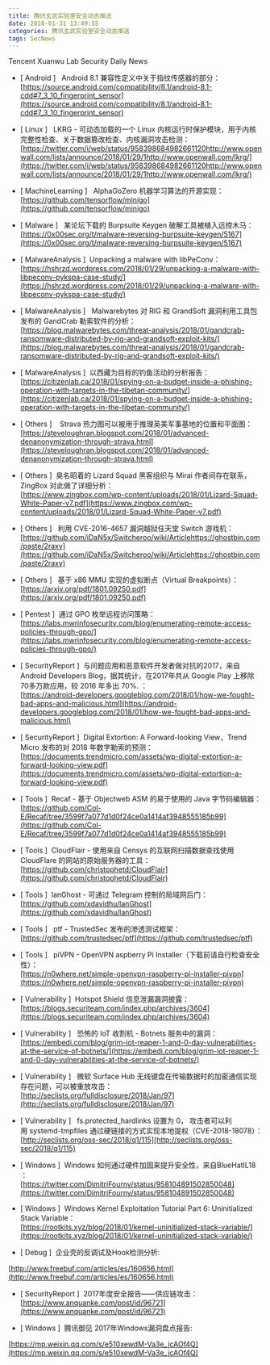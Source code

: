 ```yaml
---
title: 腾讯玄武实验室安全动态推送
date: 2018-01-31 13:49:55
categories: 腾讯玄武实验室安全动态推送
tags: SecNews
---
```


Tencent Xuanwu Lab Security Daily News  
* [ Android ]  
Android 8.1 兼容性定义中关于指纹传感器的部分：   
[https://source.android.com/compatibility/8.1/android-8.1-cdd#7_3_10_fingerprint_sensor](https://source.android.com/compatibility/8.1/android-8.1-cdd#7_3_10_fingerprint_sensor)  

* [ Linux ]  
LKRG - 可动态加载的一个 Linux 内核运行时保护模块，用于内核完整性检查、关于数据篡改检查、内核漏洞攻击检测：   
[https://twitter.com/i/web/status/958398684982661120http://www.openwall.com/lists/announce/2018/01/29/1http://www.openwall.com/lkrg/](https://twitter.com/i/web/status/958398684982661120http://www.openwall.com/lists/announce/2018/01/29/1http://www.openwall.com/lkrg/)  

* [ MachineLearning ]  
AlphaGoZero 机器学习算法的开源实现：   
[https://github.com/tensorflow/minigo](https://github.com/tensorflow/minigo)  

* [ Malware ]  
某论坛下载的 Burpsuite Keygen 破解工具被植入远控木马：  
[https://0x00sec.org/t/malware-reversing-burpsuite-keygen/5167](https://0x00sec.org/t/malware-reversing-burpsuite-keygen/5167)  

* [ MalwareAnalysis ]  Unpacking a malware with libPeConv：   
[https://hshrzd.wordpress.com/2018/01/29/unpacking-a-malware-with-libpeconv-pykspa-case-study/](https://hshrzd.wordpress.com/2018/01/29/unpacking-a-malware-with-libpeconv-pykspa-case-study/)  

* [ MalwareAnalysis ]   Malwarebytes 对 RIG 和 GrandSoft 漏洞利用工具包发布的 GandCrab 勒索软件的分析：   
[https://blog.malwarebytes.com/threat-analysis/2018/01/gandcrab-ransomware-distributed-by-rig-and-grandsoft-exploit-kits/](https://blog.malwarebytes.com/threat-analysis/2018/01/gandcrab-ransomware-distributed-by-rig-and-grandsoft-exploit-kits/)  

* [ MalwareAnalysis ]  以西藏为目标的钓鱼活动的分析报告：   
[https://citizenlab.ca/2018/01/spying-on-a-budget-inside-a-phishing-operation-with-targets-in-the-tibetan-community/](https://citizenlab.ca/2018/01/spying-on-a-budget-inside-a-phishing-operation-with-targets-in-the-tibetan-community/)  

* [ Others ]  
 Strava 热力图可以被用于推理英美军事基地的位置和平面图：  
[https://steveloughran.blogspot.com/2018/01/advanced-denanonymization-through-strava.html](https://steveloughran.blogspot.com/2018/01/advanced-denanonymization-through-strava.html)  

* [ Others ]  臭名昭着的 Lizard Squad 黑客组织与 Mirai 作者间存在联系，ZingBox 对此做了详细分析：   
[https://www.zingbox.com/wp-content/uploads/2018/01/Lizard-Squad-White-Paper-v7.pdf](https://www.zingbox.com/wp-content/uploads/2018/01/Lizard-Squad-White-Paper-v7.pdf)  

* [ Others ]  
利用 CVE-2016-4657 漏洞越狱任天堂 Switch 游戏机：   
[https://github.com/iDaN5x/Switcheroo/wiki/Articlehttps://ghostbin.com/paste/2raxy](https://github.com/iDaN5x/Switcheroo/wiki/Articlehttps://ghostbin.com/paste/2raxy)  

* [ Others ]  
基于 x86 MMU 实现的虚拟断点（Virtual Breakpoints）：   
[https://arxiv.org/pdf/1801.09250.pdf](https://arxiv.org/pdf/1801.09250.pdf)  

* [ Pentest ]  通过 GPO 枚举远程访问策略：   
[https://labs.mwrinfosecurity.com/blog/enumerating-remote-access-policies-through-gpo/](https://labs.mwrinfosecurity.com/blog/enumerating-remote-access-policies-through-gpo/)  

* [ SecurityReport ]  与问题应用和恶意软件开发者做对抗的2017，来自 Android Developers Blog，据其统计，在2017年共从 Google Play 上移除 70多万款应用，较 2016 年多出 70%. ：   
[https://android-developers.googleblog.com/2018/01/how-we-fought-bad-apps-and-malicious.html](https://android-developers.googleblog.com/2018/01/how-we-fought-bad-apps-and-malicious.html)  

* [ SecurityReport ]  Digital Extortion: A Forward-looking View，Trend Micro 发布的对 2018 年数字勒索的预测：   
[https://documents.trendmicro.com/assets/wp-digital-extortion-a-forward-looking-view.pdf](https://documents.trendmicro.com/assets/wp-digital-extortion-a-forward-looking-view.pdf)  

* [ Tools ]  Recaf - 基于 Objectweb ASM 的易于使用的 Java 字节码编辑器：   
[https://github.com/Col-E/Recaf/tree/3599f7a077d1d0f24ce0a1414af3948555185b99](https://github.com/Col-E/Recaf/tree/3599f7a077d1d0f24ce0a1414af3948555185b99)  

* [ Tools ]  CloudFlair - 使用来自 Censys 的互联网扫描数据查找使用 CloudFlare 的网站的原始服务器的工具：   
[https://github.com/christophetd/CloudFlair](https://github.com/christophetd/CloudFlair)  

* [ Tools ]  lanGhost - 可通过 Telegram 控制的局域网后门：   
[https://github.com/xdavidhu/lanGhost](https://github.com/xdavidhu/lanGhost)  

* [ Tools ]   ptf - TrustedSec 发布的渗透测试框架：   
[https://github.com/trustedsec/ptf](https://github.com/trustedsec/ptf)  

* [ Tools ]  
piVPN - OpenVPN aspberry Pi Installer（下载前请自行检查安全性）：   
[https://n0where.net/simple-openvpn-raspberry-pi-installer-pivpn](https://n0where.net/simple-openvpn-raspberry-pi-installer-pivpn)  

* [ Vulnerability ]  Hotspot Shield 信息泄漏漏洞披露：   
[https://blogs.securiteam.com/index.php/archives/3604](https://blogs.securiteam.com/index.php/archives/3604)  

* [ Vulnerability ]  
恐怖的 IoT 收割机 - Botnets 服务中的漏洞：   
[https://embedi.com/blog/grim-iot-reaper-1-and-0-day-vulnerabilities-at-the-service-of-botnets/](https://embedi.com/blog/grim-iot-reaper-1-and-0-day-vulnerabilities-at-the-service-of-botnets/)  

* [ Vulnerability ]  
微软 Surface Hub 无线键盘在传输数据时的加密通信实现存在问题，可以被重放攻击：   
[http://seclists.org/fulldisclosure/2018/Jan/97](http://seclists.org/fulldisclosure/2018/Jan/97)  

* [ Vulnerability ]  
fs.protected_hardlinks 设置为 0， 攻击者可以利用 systemd-tmpfiles 通过硬链接的方式实现本地提权（CVE-2018-18078）：   
[http://seclists.org/oss-sec/2018/q1/115](http://seclists.org/oss-sec/2018/q1/115)  

* [ Windows ]  Windows 如何通过硬件加固来提升安全性，来自BlueHatIL18 ：   
[https://twitter.com/DimitriFourny/status/958104891502850048](https://twitter.com/DimitriFourny/status/958104891502850048)  

* [ Windows ]  Windows Kernel Exploitation Tutorial Part 6: Uninitialized Stack Variable：   
[https://rootkits.xyz/blog/2018/01/kernel-uninitialized-stack-variable/](https://rootkits.xyz/blog/2018/01/kernel-uninitialized-stack-variable/)  

* [ Debug ]  企业壳的反调试及Hook检测分析: 

[http://www.freebuf.com/articles/es/160656.html](http://www.freebuf.com/articles/es/160656.html)  

* [ SecurityReport ]  2017年度安全报告——供应链攻击： 
[https://www.anquanke.com/post/id/96721](https://www.anquanke.com/post/id/96721)  

* [ Windows ]  腾讯御见 2017年Windows漏洞盘点报告: 

[https://mp.weixin.qq.com/s/e510xewdM-Va3e_jcAOf4Q](https://mp.weixin.qq.com/s/e510xewdM-Va3e_jcAOf4Q)  

